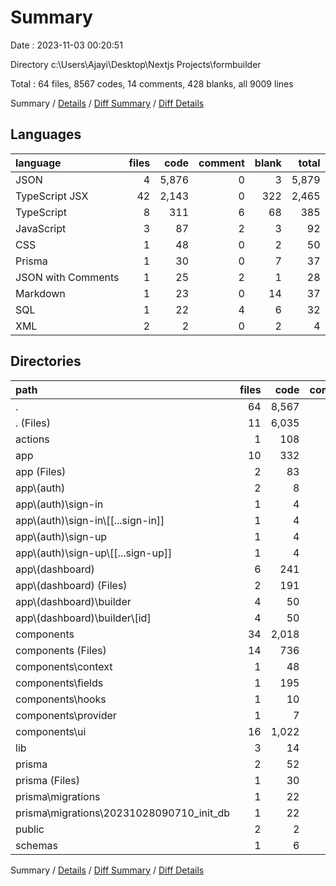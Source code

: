 # Summary

Date : 2023-11-03 00:20:51

Directory c:\\Users\\Ajayi\\Desktop\\Nextjs Projects\\formbuilder

Total : 64 files,  8567 codes, 14 comments, 428 blanks, all 9009 lines

Summary / [Details](details.md) / [Diff Summary](diff.md) / [Diff Details](diff-details.md)

## Languages
| language | files | code | comment | blank | total |
| :--- | ---: | ---: | ---: | ---: | ---: |
| JSON | 4 | 5,876 | 0 | 3 | 5,879 |
| TypeScript JSX | 42 | 2,143 | 0 | 322 | 2,465 |
| TypeScript | 8 | 311 | 6 | 68 | 385 |
| JavaScript | 3 | 87 | 2 | 3 | 92 |
| CSS | 1 | 48 | 0 | 2 | 50 |
| Prisma | 1 | 30 | 0 | 7 | 37 |
| JSON with Comments | 1 | 25 | 2 | 1 | 28 |
| Markdown | 1 | 23 | 0 | 14 | 37 |
| SQL | 1 | 22 | 4 | 6 | 32 |
| XML | 2 | 2 | 0 | 2 | 4 |

## Directories
| path | files | code | comment | blank | total |
| :--- | ---: | ---: | ---: | ---: | ---: |
| . | 64 | 8,567 | 14 | 428 | 9,009 |
| . (Files) | 11 | 6,035 | 7 | 26 | 6,068 |
| actions | 1 | 108 | 0 | 22 | 130 |
| app | 10 | 332 | 0 | 39 | 371 |
| app (Files) | 2 | 83 | 0 | 6 | 89 |
| app\\(auth) | 2 | 8 | 0 | 2 | 10 |
| app\\(auth)\\sign-in | 1 | 4 | 0 | 1 | 5 |
| app\\(auth)\\sign-in\\[[...sign-in]] | 1 | 4 | 0 | 1 | 5 |
| app\\(auth)\\sign-up | 1 | 4 | 0 | 1 | 5 |
| app\\(auth)\\sign-up\\[[...sign-up]] | 1 | 4 | 0 | 1 | 5 |
| app\\(dashboard) | 6 | 241 | 0 | 31 | 272 |
| app\\(dashboard) (Files) | 2 | 191 | 0 | 17 | 208 |
| app\\(dashboard)\\builder | 4 | 50 | 0 | 14 | 64 |
| app\\(dashboard)\\builder\\[id] | 4 | 50 | 0 | 14 | 64 |
| components | 34 | 2,018 | 3 | 316 | 2,337 |
| components (Files) | 14 | 736 | 0 | 113 | 849 |
| components\\context | 1 | 48 | 0 | 12 | 60 |
| components\\fields | 1 | 195 | 0 | 23 | 218 |
| components\\hooks | 1 | 10 | 0 | 5 | 15 |
| components\\provider | 1 | 7 | 0 | 3 | 10 |
| components\\ui | 16 | 1,022 | 3 | 160 | 1,185 |
| lib | 3 | 14 | 0 | 7 | 21 |
| prisma | 2 | 52 | 4 | 13 | 69 |
| prisma (Files) | 1 | 30 | 0 | 7 | 37 |
| prisma\\migrations | 1 | 22 | 4 | 6 | 32 |
| prisma\\migrations\\20231028090710_init_db | 1 | 22 | 4 | 6 | 32 |
| public | 2 | 2 | 0 | 2 | 4 |
| schemas | 1 | 6 | 0 | 3 | 9 |

Summary / [Details](details.md) / [Diff Summary](diff.md) / [Diff Details](diff-details.md)